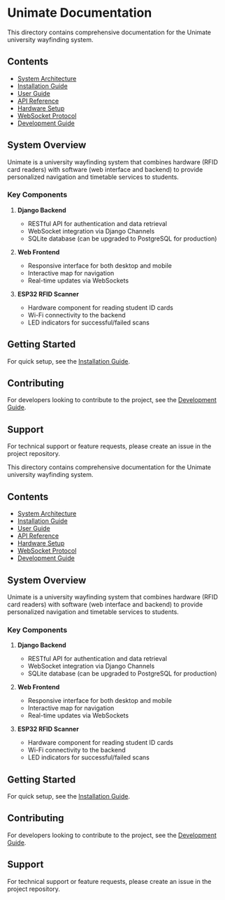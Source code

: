 # Unimate Documentation

This directory contains comprehensive documentation for the Unimate university wayfinding system.

## Contents

- [System Architecture](architecture.md)
- [Installation Guide](installation.md)
- [User Guide](user_guide.md)
- [API Reference](api_reference.md)
- [Hardware Setup](hardware_setup.md)
- [WebSocket Protocol](websocket_protocol.md)
- [Development Guide](development_guide.md)

## System Overview

Unimate is a university wayfinding system that combines hardware (RFID card readers) with software (web interface and backend) to provide personalized navigation and timetable services to students.

### Key Components

1. **Django Backend**
   - RESTful API for authentication and data retrieval
   - WebSocket integration via Django Channels
   - SQLite database (can be upgraded to PostgreSQL for production)

2. **Web Frontend**
   - Responsive interface for both desktop and mobile
   - Interactive map for navigation
   - Real-time updates via WebSockets

3. **ESP32 RFID Scanner**
   - Hardware component for reading student ID cards
   - Wi-Fi connectivity to the backend
   - LED indicators for successful/failed scans

## Getting Started

For quick setup, see the [Installation Guide](installation.md).

## Contributing

For developers looking to contribute to the project, see the [Development Guide](development_guide.md).

## Support

For technical support or feature requests, please create an issue in the project repository. 

This directory contains comprehensive documentation for the Unimate university wayfinding system.

## Contents

- [System Architecture](architecture.md)
- [Installation Guide](installation.md)
- [User Guide](user_guide.md)
- [API Reference](api_reference.md)
- [Hardware Setup](hardware_setup.md)
- [WebSocket Protocol](websocket_protocol.md)
- [Development Guide](development_guide.md)

## System Overview

Unimate is a university wayfinding system that combines hardware (RFID card readers) with software (web interface and backend) to provide personalized navigation and timetable services to students.

### Key Components

1. **Django Backend**
   - RESTful API for authentication and data retrieval
   - WebSocket integration via Django Channels
   - SQLite database (can be upgraded to PostgreSQL for production)

2. **Web Frontend**
   - Responsive interface for both desktop and mobile
   - Interactive map for navigation
   - Real-time updates via WebSockets

3. **ESP32 RFID Scanner**
   - Hardware component for reading student ID cards
   - Wi-Fi connectivity to the backend
   - LED indicators for successful/failed scans

## Getting Started

For quick setup, see the [Installation Guide](installation.md).

## Contributing

For developers looking to contribute to the project, see the [Development Guide](development_guide.md).

## Support

For technical support or feature requests, please create an issue in the project repository. 